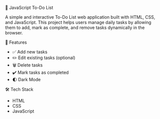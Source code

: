 📝 JavaScript To-Do List

A simple and interactive To-Do List web application built with HTML, CSS, and JavaScript. This project helps users manage daily tasks by allowing them to add, mark as complete, and remove tasks dynamically in the browser.

🚀 Features

- ✅ Add new tasks
- ✏️ Edit existing tasks (optional)
- 🗑️ Delete tasks
- ✔️ Mark tasks as completed
- 🌓 Dark Mode

🛠️ Tech Stack

- HTML
- CSS
- JavaScript

